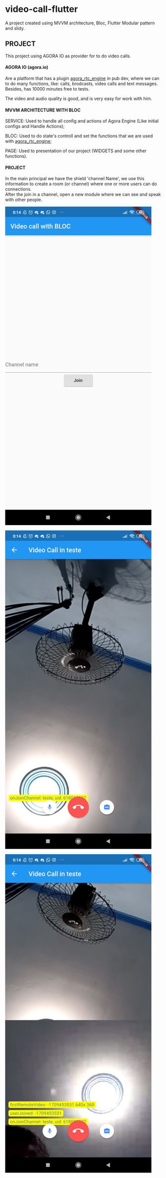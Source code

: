 # video-call-flutter

A project created using MVVM architecture, Bloc, Flutter Modular pattern and slidy.

## PROJECT 

This project using AGORA IO as provider for to do video calls.

#### AGORA IO (agora.io)
Are a platform that has a plugin [agora_rtc_engine](https://pub.dev/packages/agora_rtc_engine) in pub dev, where we can to do many functions, like: calls, brodcasts, video calls and text messages. Besides, has 10000 minutes free to tests. 

The video and audio quality is good, and is very easy for work with him. 

#### MVVM ARCHITECTURE WITH BLOC

SERVICE: Used to handle all config and actions of Agora Engine (Like initial configs and Handle Actions);

BLOC: Used to do state's controll and set the functions that we are used with [agora_rtc_engine](https://pub.dev/packages/agora_rtc_engine);

PAGE: Used to presentation of our project (WIDGETS and some other functions).

#### PROJECT 

In the main principal we have the shield 'channel Name', we use this information to create a room (or channel) where one or more users can do connections.  
After the join in a channel, open a new module where we can see and speak with other people.

![image main](screenshot_main.jpg)

![image one user](screenshot_one_user.jpg) 

![image two users](screenshot_two_users.jpg)
